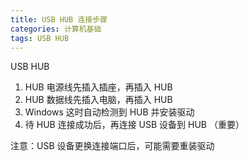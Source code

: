 ```yaml
---
title: USB HUB 连接步骤
categories: 计算机基础
tags: USB HUB
---
```


USB HUB

<!--more-->

1. HUB 电源线先插入插座，再插入 HUB
2. HUB 数据线先插入电脑，再插入 HUB
3. Windows 这时自动检测到 HUB 并安装驱动
4. 待 HUB 连接成功后，再连接 USB 设备到 HUB （重要）

注意：USB 设备更换连接端口后，可能需要重装驱动
